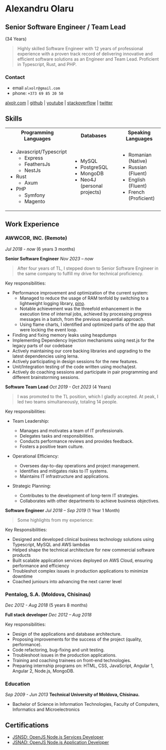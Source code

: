 # Alexandru Olaru 

## Senior Software Engineer / Team Lead

(34 Years)

> Highly skilled Software Engineer with 12 years of professional experience with a proven track record of delivering innovative and efficient software solutions as an Engineer and Team Lead. Proficient in Typescript, Rust, and PHP.

### Contact

- email `alxolr@gmail.com`
- phone: `+373 69 85 20 50`

[alxolr.com](https://www.alxolr.com) | [github](http://github.com/alxolr) | [youtube](https://youtube.com/@alxolr) | [stackoverflow](https://stackoverflow.com/users/4477818/alexandru-olaru) | [twitter](https://twitter.com/@alxolr)

## Skills

<table width="100%">
  <tr>
    <th> Programming Languages </th>
    <th> Databases </th>
    <th> Speaking Languages </th>
  </tr>
  <tr>
    <td>
      <ul>
        <li> Javascript/Typescript
          <ul>
            <li> Express </li>
            <li> FeathersJs </li>
            <li> NestJs </li>
          </ul>
        </li>
        <li> Rust
          <ul>
            <li> Axum </li>
          </ul>
        </li>
        <li> PHP
          <ul>
            <li> Symfony </li>
            <li> Magento </li>
          </ul>
        </li>
    </td>
      <td>
      <ul>
        <li> MySQL </li>
        <li> PostgreSQL </li>
        <li> MongoDB </li>
        <li> Neo4J (personal projects) </li>
      </ul>
    </td>
     <td>
      <ul>
        <li> Romanian (Native) </li>
        <li> Russian (Fluent) </li>
        <li> English (Fluent) </li>
        <li> French (Proficient) </li>
      </ul>
    </td>
  </tr>
</table>

## Work Experience

### AWWCOR, INC. (Remote)

_Jul 2018 - now_ (6 years 3 months)

**Senior Software Engineer** _Nov 2023 – now_

> After four years of TL, I stepped down to Senior Software Engineer in the same company to fulfill my drive for technical proficiency.

Key responsibilities:

- Performance improvement and optimization of the current system:
  - Managed to reduce the usage of RAM tenfold by switching to a lightweight logging library, [pino](https://getpino.io/#/).
  - Notable achievement was the threefold enhancement in the execution time of internal jobs, achieved by processing progress messages in a batch, from the previous sequential approach.
  - Using flame charts, I identified and optimized parts of the app that were locking the event loop.
- Finding and fixing memory leaks using heapdumps
- Implementing Dependency Injection mechanisms using nest.js for the legacy parts of our codebase
- Actively maintaining our core backing libraries and upgrading to the latest dependencies using lerna.
- Actively participating in design sessions for the new features.
- Unit/Integration testing of the code written using mocha/jest.
- Actively do coaching sessions and participate in pair programming and different brainstorming sessions.

**Software Team Lead** _Oct 2019 - Oct 2023_ (4 Years)

> I was promoted to the TL position, which I gladly accepted. At peak, I led two teams simultaneously, totaling 14 people.

Key responsibilities:

- Team Leadership:
  - Manages and motivates a team of IT professionals.
  - Delegates tasks and responsibilities.
  - Conducts performance reviews and provides feedback.
  - Fosters a positive team culture.

- Operational Efficiency:
  - Oversees day-to-day operations and project management.
  - Identifies and mitigates risks to IT systems.
  - Maintains IT infrastructure and applications.

- Strategic Planning:
  - Contributes to the development of long-term IT strategies.
  - Collaborates with other departments to achieve business objectives.

**Software Engineer** _Jul 2018 – Sep 2019_ (1 Year 1 Month)

> Some highlights from my experience:

Key Responsibilities:

- Designed and developed clinical business technology solutions using Typescript, MySQL and AWS lambdas
- Helped shape the technical architecture for new commercial software products
- Built scalable application services deployed on AWS Cloud, ensuring performance and efficiency
- Troubleshot complex issues in production applications to minimize downtime
- Coached juniours into advancing the next carrer level
  

### Pentalog, S.A. (Moldova, Chisinau)

_Dec 2012 - Aug 2018_  (5 years 8 months)

**Full stack developer** _Dec 2012 – Aug 2018_

Key responsibilities:

- Design of the applications and database architecture.
- Proposing improvements for the success of the project (quality, performance).
- Code refactoring, bug-fixing and unit testing.
- Troubleshoot issues in the production applications.
- Training and coaching trainees on front-end technologies.
- Preparing internship programs on: HTML, CSS, JavaScript, Angular 1, Angular 2, Node.js, MongoDB.

### Education

_Sep 2009 - Jun 2013_
**Technical University of Moldova, Chisinau.**

- Bachelor of Science in Information Technologies, Faculty of Computers, Informatics and Microelectronics


## Certifications

- [JSNSD: OpenJS Node.js Services Developer
](https://www.credly.com/badges/f3ca844b-5357-4d91-9c8b-be5e36a27b95/embedde)
- [JSNAD: OpenJS Node.js Application Developer](https://www.credly.com/badges/b8965664-73d7-45f0-ab5c-dfa583e43e5c/embedded)
